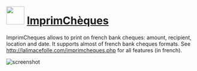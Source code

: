 ﻿# <img src="https://cdn.jsdelivr.net/gh/chtof/chocolatey-packages/automatic/imprimcheques/imprimcheques.png" width="48" height="48"/> [ImprimChèques](https://chocolatey.org/packages/imprimcheques)

ImprimCheques allows to print on french bank cheques: amount, recipient, location and date. It supports almost of french bank cheques formats.
See http://lalimacefolle.com/imprimcheques.php for all features (in french).

![screenshot](https://cdn.jsdelivr.net/gh/chtof/chocolatey-packages/automatic/imprimcheques/screenshot.png)